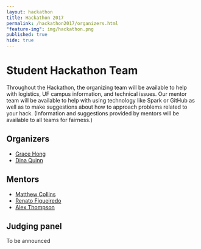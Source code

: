 ```yaml
---
layout: hackathon
title: Hackathon 2017
permalink: /hackathon2017/organizers.html
"feature-img": img/hackathon.png
published: true
hide: true
---
```


# Student Hackathon Team

Throughout the Hackathon, the organizing team will be available to help with
logistics, UF campus information, and technical issues. Our mentor team will be
available to help with using technology like Spark or GitHub as well as to make
suggestions about how to approach problems related to your hack. (Information
and suggestions provided by mentors will be available to all teams for
fairness.)

## Organizers

* [Grace Hong](https://www.acis.ufl.edu/people/gshong)
* [Dina Quinn](https://www.acis.ufl.edu/people/dina74)

## Mentors

* [Matthew Collins](https://www.acis.ufl.edu/people/mjcollin)
* [Renato Figueiredo](https://www.acis.ufl.edu/people/renatof)
* [Alex Thompson](https://www.acis.ufl.edu/people/godfoder)

## Judging panel

To be announced
